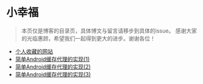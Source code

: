 # 小幸福

> 本页仅是博客的目录页，具体博文与留言请移步到具体的issue。
> 感谢大家的光临惠顾，希望我们一起得到更大的进步。谢谢各位！

- [个人收藏的网站](https://github.com/xiaox/blog/issues/1)
- [简单Android缓存代理的实现(1)](https://github.com/xiaox/blog/issues/2)
- [简单Android缓存代理的实现(2)](https://github.com/xiaox/blog/issues/3)
- [简单Android缓存代理的实现(3)](https://github.com/xiaox/blog/issues/4)
